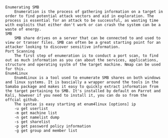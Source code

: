 
	Enumerating SMB
		Enumeration is the process of gathering information on a target in order to find potential attack vectors and aid in exploration. The process is essential for an attack to be successful, as wasting time with exploits that either don't work or can crash the system can be a waste of energy. 
	SMB
		SMB share drives on a server that can be connected to and used to view or transer files. SMB can often be a great starting point for an attacker looking to discover sensitive information.
	Port Scanning
		The first step of enumeration is to conduct a port scan, to find out as much information as you can about the services, applications, structure and operating systm of the target machine. Nmap can be used for this.
	Enum4Linux
		Enum4Linux is a tool used to enumerate SMB shares on both windows and linux systems. It is bascially a wrapper around the tools in the Samaba package and makes it easy to quickly extract information from the target pertaining to SMB. It's installed by default on Parrot and Kali, however if you need to install it, you can do so from the offcial github.
		The syntax is easy starting at enum4linux [options] ip
		-u get userlist
		-m get machine list
		-n get namelist dump
		-s get sharelist
		-p get password policy information
		-g get group and member list
